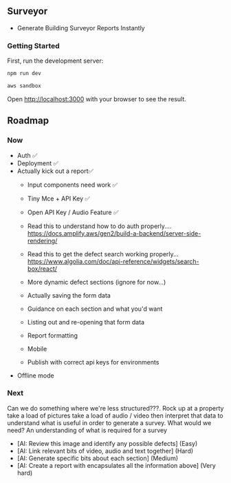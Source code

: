 ## Surveyor

- Generate Building Surveyor Reports Instantly

### Getting Started

First, run the development server:

```bash
npm run dev
```

```bash
aws sandbox
```

Open [http://localhost:3000](http://localhost:3000) with your browser to see the result.

## Roadmap

### Now

- Auth ✅
- Deployment ✅
- Actually kick out a report✅
  - Input components need work ✅
  - Tiny Mce + API Key ✅
  - Open API Key / Audio Feature ✅
  - Read this to understand how to do auth properly.... https://docs.amplify.aws/gen2/build-a-backend/server-side-rendering/
  - Read this to get the defect search working properly... https://www.algolia.com/doc/api-reference/widgets/search-box/react/

  - More dynamic defect sections (ignore for now...)

  - Actually saving the form data
  - Guidance on each section and what you'd want
  - Listing out and re-opening that form data
  - Report formatting
  - Mobile
  - Publish with correct api keys for environments
- Offline mode

### Next

Can we do something where we're less structured???. Rock up at a property take a load of pictures take a load of audio / video then interpret that data to understand what is useful in order to generate a survey. What would we need? An understanding of what is required for a survey 

- [AI: Review this image and identify any possible defects] (Easy)
- [AI: Link relevant bits of video, audio and text together] (Hard)
- [AI: Generate specific bits about each section] (Medium)
- [AI: Create a report with encapsulates all the information above] (Very hard)


